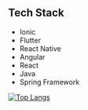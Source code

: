 ## Tech Stack

- Ionic
- Flutter
- React Native
- Angular
- React
- Java
- Spring Framework

[![Top Langs](https://github-readme-stats.vercel.app/api/top-langs/?username=alierensevinc)](https://github.com/anuraghazra/github-readme-stats)
